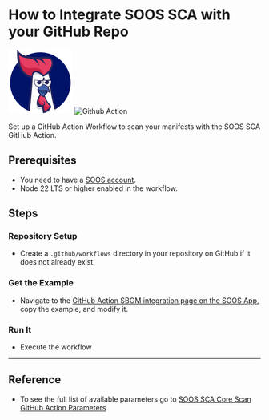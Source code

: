 # How to Integrate SOOS SCA with your GitHub Repo
<div>
<img src="../assets/img/SOOS-Icon.png" alt="SOOS" width="128" height="128">
<img src="../assets/img/github-action.png" alt="Github Action" width="128" height="128">
</div>

Set up a GitHub Action Workflow to scan your manifests with the SOOS SCA GitHub Action.

## Prerequisites

- You need to have a [SOOS account](https://app.soos.io/register).
- Node 22 LTS or higher enabled in the workflow.

## Steps

### **Repository Setup**
* Create a `.github/workflows` directory in your repository on GitHub if it does not already exist.

### **Get the Example**

* Navigate to the [GitHub Action SBOM integration page on the SOOS App](https://app.soos.io/integrate/sca?id=github-actions), copy the example, and modify it.

### **Run It**

* Execute the workflow

---

## Reference
* To see the full list of available parameters go to [SOOS SCA Core Scan GitHub Action Parameters](https://github.com/soos-io/soos-sca-github-action)